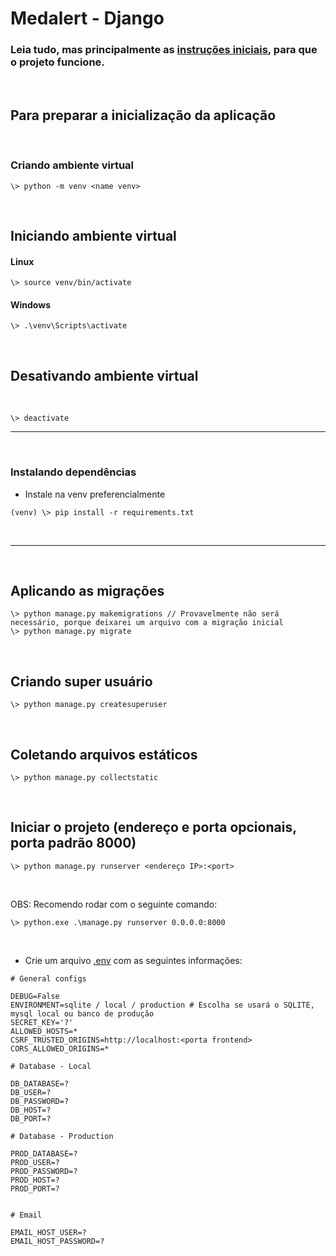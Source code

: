 # Medalert - Django

### Leia tudo, mas principalmente as [instruções iniciais](#preparacao), para que o projeto funcione.

<br>

<h2 id="preparacao"> Para preparar a inicialização da aplicação</h2>

<br>

### Criando ambiente virtual

```
\> python -m venv <name venv>
```

<br>

## Iniciando ambiente virtual

#### Linux

```
\> source venv/bin/activate
```

#### Windows

```
\> .\venv\Scripts\activate
```

<br>

## Desativando ambiente virtual

<br>

```
\> deactivate
```

---

<br>

### Instalando dependências
- Instale na venv preferencialmente

```
(venv) \> pip install -r requirements.txt
```
<br>

---

<br>


## Aplicando as migrações

```
\> python manage.py makemigrations // Provavelmente não será necessário, porque deixarei um arquivo com a migração inicial
\> python manage.py migrate
```

<br>

## Criando super usuário

```
\> python manage.py createsuperuser
```

<br>

## Coletando arquivos estáticos

```
\> python manage.py collectstatic
```

<br>

## Iniciar o projeto (endereço e porta opcionais, porta padrão 8000)


```
\> python manage.py runserver <endereço IP>:<port>
```

<br>

OBS: Recomendo rodar com o seguinte comando:

```
\> python.exe .\manage.py runserver 0.0.0.0:8000
```

<br>

- Crie um arquivo [.env](/.env) com as seguintes informações:

```
# General configs

DEBUG=False
ENVIRONMENT=sqlite / local / production # Escolha se usará o SQLITE, mysql local ou banco de produção
SECRET_KEY='?'
ALLOWED_HOSTS=*
CSRF_TRUSTED_ORIGINS=http://localhost:<porta frontend>
CORS_ALLOWED_ORIGINS=*

# Database - Local

DB_DATABASE=?
DB_USER=?
DB_PASSWORD=?
DB_HOST=?
DB_PORT=?

# Database - Production

PROD_DATABASE=?
PROD_USER=?
PROD_PASSWORD=?
PROD_HOST=?
PROD_PORT=?


# Email

EMAIL_HOST_USER=?
EMAIL_HOST_PASSWORD=?
```
